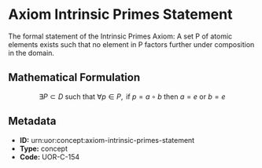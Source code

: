 # Axiom Intrinsic Primes Statement

The formal statement of the Intrinsic Primes Axiom: A set P of atomic elements exists such that no element in P factors further under composition in the domain.

## Mathematical Formulation

$$
\exists P \subset D \text{ such that } \forall p \in P, \text{ if } p = a \circ b \text{ then } a = e \text{ or } b = e
$$

## Metadata

- **ID:** urn:uor:concept:axiom-intrinsic-primes-statement
- **Type:** concept
- **Code:** UOR-C-154
